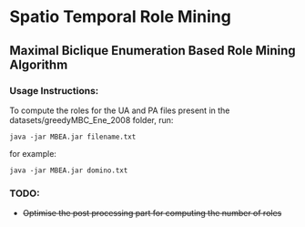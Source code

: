 # Spatio Temporal Role Mining

## Maximal Biclique Enumeration Based Role Mining Algorithm

### Usage Instructions:

To compute the roles for the UA and PA files present in the datasets/greedyMBC_Ene_2008 folder, run:

`java -jar MBEA.jar filename.txt`

for example:

`java -jar MBEA.jar domino.txt`

### TODO:
- ~~Optimise the post processing part for computing the number of roles~~